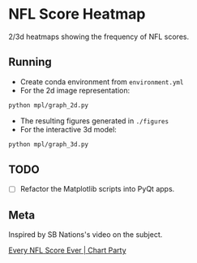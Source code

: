 # NFL Score Heatmap

2/3d heatmaps showing the frequency of NFL scores.

## Running

- Create conda environment from `environment.yml`
- For the 2d image representation:
```bash
python mpl/graph_2d.py
```
- The resulting figures generated in `./figures`
- For the interactive 3d model:
```bash
python mpl/graph_3d.py
```

## TODO

-   [ ] Refactor the Matplotlib scripts into PyQt apps.

## Meta

Inspired by SB Nations's video on the subject.

[Every NFL Score Ever | Chart Party](https://www.youtube.com/watch?v=9l5C8cGMueY)
